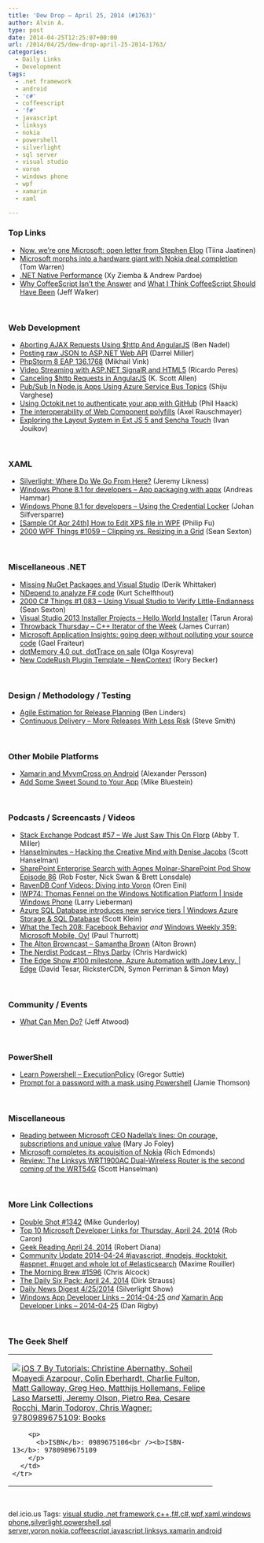 ```yaml
---
title: 'Dew Drop – April 25, 2014 (#1763)'
author: Alvin A.
type: post
date: 2014-04-25T12:25:07+00:00
url: /2014/04/25/dew-drop-april-25-2014-1763/
categories:
  - Daily Links
  - Development
tags:
  - .net framework
  - android
  - 'c#'
  - coffeescript
  - 'f#'
  - javascript
  - linksys
  - nokia
  - powershell
  - silverlight
  - sql server
  - visual studio
  - voron
  - windows phone
  - wpf
  - xamarin
  - xaml

---
```

### <a name="top"></a>Top Links

  * <a href="http://feedproxy.google.com/~r/NokiaConversations-Posts/~3/LfxmC5v-U5c/" target="_blank">Now, we’re one Microsoft: open letter from Stephen Elop</a> (Tiina Jaatinen)
  * <a href="http://www.theverge.com/2014/4/25/5652082/microsoft-nokia-acquisition-complete" target="_blank">Microsoft morphs into a hardware giant with Nokia deal completion</a> (Tom Warren)
  * <a href="http://blogs.msdn.com/b/dotnet/archive/2014/04/24/dotnetnative-performance.aspx" target="_blank">.NET Native Performance</a> (Xy Ziemba & Andrew Pardoe)
  * <a href="http://www.walkercoderanger.com/blog/2014/03/coffeescript-isnt-the-answer/" target="_blank">Why CoffeeScript Isn&#8217;t the Answer</a> and <a href="http://www.walkercoderanger.com/blog/2014/04/what-coffeescript-should-have-been/" target="_blank">What I Think CoffeeScript Should Have Been</a> (Jeff Walker)

&nbsp;

### <a name="web"></a>Web Development

  * <a href="http://www.bennadel.com/blog/2616-aborting-ajax-requests-using-http-and-angularjs.htm" target="_blank">Aborting AJAX Requests Using $http And AngularJS</a> (Ben Nadel)
  * <a href="http://bizcoder.com/posting-raw-json-to-web-api" target="_blank">Posting raw JSON to ASP.NET Web API</a> (Darrel Miller)
  * <a href="http://blog.jetbrains.com/phpstorm/2014/04/phpstorm-8-eap-136-1768/" target="_blank">PhpStorm 8 EAP 136.1768</a> (Mikhail Vink)
  * <a href="http://weblogs.asp.net/ricardoperes/archive/2014/04/24/video-streaming-with-asp-net-signalr-and-html5.aspx" target="_blank">Video Streaming with ASP.NET SignalR and HTML5</a> (Ricardo Peres)
  * <a href="http://odetocode.com/blogs/scott/archive/2014/04/24/canceling-http-requests-in-angularjs.aspx" target="_blank">Canceling $http Requests in AngularJS</a> (K. Scott Allen)
  * <a href="http://feedproxy.google.com/~r/ShijuVBlog/~3/s17oPcQRhjw/pub-sub-in-node-js-apps-using-azure-service-bus-topics.aspx" target="_blank">Pub/Sub In Node.js Apps Using Azure Service Bus Topics</a> (Shiju Varghese)
  * <a href="http://feeds.haacked.com/~r/haacked/~3/rmFN1jltId0/" target="_blank">Using Octokit.net to authenticate your app with GitHub</a> (Phil Haack)
  * <a href="http://feedproxy.google.com/~r/2ality/~3/nn-Txg7aasM/polymer-x-tag-interoperable.html" target="_blank">The interoperability of Web Component polyfills</a> (Axel Rauschmayer)
  * <a href="http://feedproxy.google.com/~r/extblog/~3/J4y4FRPrA3I/exploring-the-layout-system-in-ext-js-5-and-sencha-touch" target="_blank">Exploring the Layout System in Ext JS 5 and Sencha Touch</a> (Ivan Jouikov)

&nbsp;

### <a name="silverlight"></a>XAML

  * <a href="http://wintellect.com/blogs/jlikness/silverlight-where-do-we-go-from-here" target="_blank">Silverlight: Where Do We Go From Here?</a> (Jeremy Likness)
  * <a href="http://feedproxy.google.com/~r/jayway/posts/~3/Uh0opYv1Fmo/" target="_blank">Windows Phone 8.1 for developers – App packaging with appx</a> (Andreas Hammar)
  * <a href="http://feedproxy.google.com/~r/jayway/posts/~3/fHEm15r0NsQ/" target="_blank">Windows Phone 8.1 for developers – Using the Credential Locker</a> (Johan Silfversparre)
  * <a href="http://blogs.msdn.com/b/codefx/archive/2014/04/25/sample-of-apr-24th-how-to-edit-xps-file-in-wpf.aspx" target="_blank">[Sample Of Apr 24th] How to Edit XPS file in WPF</a> (Philip Fu)
  * <a href="http://wpf.2000things.com/2014/04/25/1059-clipping-vs-resizing-in-a-grid/" target="_blank">2000 WPF Things #1059 – Clipping vs. Resizing in a Grid</a> (Sean Sexton)

&nbsp;

### <a name="dotnet"></a>Miscellaneous .NET

  * <a href="http://feedproxy.google.com/~r/CodeBetter/~3/ZX1UxkfcgA4/" target="_blank">Missing NuGet Packages and Visual Studio</a> (Derik Whittaker)
  * <a href="http://fortysix-and-two.blogspot.com/2014/04/ndepend-to-analyze-f-code.html" target="_blank">NDepend to analyze F# code</a> (Kurt Schelfthout)
  * <a href="http://csharp.2000things.com/2014/04/25/1083-using-visual-studio-to-verify-little-endianness/" target="_blank">2000 C# Things #1,083 – Using Visual Studio to Verify Little-Endianness</a> (Sean Sexton)
  * <a href="http://feedproxy.google.com/~r/geekswithblogs/~3/3BtTMdGmWSc/visual-studio-2013-installer-projects-ndash-hello-world-installer.aspx" target="_blank">Visual Studio 2013 Installer Projects – Hello World Installer</a> (Tarun Arora)
  * <a href="http://feedproxy.google.com/~r/HonestIllusion/~3/GQSaxHRdFsk/" target="_blank">Throwback Thursday &#8211; C++ Iterator of the Week</a> (James Curran)
  * <a href="http://feedproxy.google.com/~r/postsharp/~3/2vfKL8y6qyU/post.aspx" target="_blank">Microsoft Application Insights: going deep without polluting your source code</a> (Gael Fraiteur)
  * <a href="http://blog.jetbrains.com/dotnet/2014/04/24/dotmemory-4-0-out-dottrace-on-sale/" target="_blank">dotMemory 4.0 out, dotTrace on sale</a> (Olga Kosyreva)
  * <a href="https://community.devexpress.com:443/blogs/rorybecker/archive/2014/04/24/new-coderush-plugin-template-newcontext.aspx" target="_blank">New CodeRush Plugin Template – NewContext</a> (Rory Becker)

&nbsp;

### <a name="design"></a>Design / Methodology / Testing

  * <a href="http://www.infoq.com/news/2014/04/estimation-release-planning?utm_campaign=infoq_content&utm_source=infoq&utm_medium=feed&utm_term=global" target="_blank">Agile Estimation for Release Planning</a> (Ben Linders)
  * <a href="http://feeds.dzone.com/~r/zones/agile/~3/ll9XNNFkE2E/continuous-delivery-more" target="_blank">Continuous Delivery &#8211; More Releases With Less Risk</a> (Steve Smith)

&nbsp;

### <a name="mobile"></a>Other Mobile Platforms

  * <a href="http://feedproxy.google.com/~r/jayway/posts/~3/ZuQ5gp41Svk/" target="_blank">Xamarin and MvvmCross on Android</a> (Alexander Persson)
  * <a href="http://blog.xamarin.com/add-some-sweet-sound-to-your-app/" target="_blank">Add Some Sweet Sound to Your App</a> (Mike Bluestein)

&nbsp;

### <a name="podcasts"></a>Podcasts / Screencasts / Videos

  * <a href="http://blog.stackoverflow.com/2014/04/podcast-57-we-just-saw-this-on-florp/" target="_blank">Stack Exchange Podcast #57 – We Just Saw This On Florp</a> (Abby T. Miller)
  * <a href="http://feedproxy.google.com/~r/HanselminutesWMA/~3/32CL-GiWdMU/default.aspx" target="_blank">Hanselminutes &#8211; Hacking the Creative Mind with Denise Jacobs</a> (Scott Hanselman)
  * <a href="http://www.sharepointpodshow.com/archive/2014/04/24/sharepoint-enterprise-search-with-agnes-molnar-episode-86.aspx" target="_blank">SharePoint Enterprise Search with Agnes Molnar-SharePoint Pod Show Episode 86</a> (Rob Foster, Nick Swan & Brett Lonsdale)
  * <a href="http://feedproxy.google.com/~r/AyendeRahien/~3/mIgQXnL514o/ravendb-conf-videos-diving-into-voron" target="_blank">RavenDB Conf Videos: Diving into Voron</a> (Oren Eini)
  * <a href="http://channel9.msdn.com/Shows/Inside+Windows+Phone/IWP74-Thomas-Fennel-on-the-Windows-Notification-Platform" target="_blank">IWP74: Thomas Fennel on the Windows Notification Platform | Inside Windows Phone</a> (Larry Lieberman)
  * <a href="http://channel9.msdn.com/Series/Windows-Azure-Storage-SQL-Database-Tutorials/Scott-Klein-Video-01" target="_blank">Azure SQL Database introduces new service tiers | Windows Azure Storage & SQL Database</a> (Scott Klein)
  * <a href="http://winsupersite.com/podcasts/what-tech-208-facebook-behavior" target="_blank">What the Tech 208: Facebook Behavior</a> _and_ <a href="http://winsupersite.com/podcasts/windows-weekly-359-microsoft-mobile-oy" target="_blank">Windows Weekly 359: Microsoft Mobile, Oy!</a> (Paul Thurrott)
  * <a href="http://thebrowncast.libsyn.com/samantha-brown" target="_blank">The Alton Browncast &#8211; Samantha Brown</a> (Alton Brown)
  * <a href="http://nerdist.libsyn.com/rhys-darby" target="_blank">The Nerdist Podcast &#8211; Rhys Darby</a> (Chris Hardwick)
  * <a href="http://channel9.msdn.com/Shows/Edge/The-Edge-Show-100-milestone-Azure-Automation-with-Joey-Levy-" target="_blank">The Edge Show #100 milestone. Azure Automation with Joey Levy. | Edge</a> (David Tesar, RicksterCDN, Symon Perriman & Simon May)

&nbsp;

### <a name="events"></a>Community / Events

  * <a href="http://blog.codinghorror.com/what-can-men-do/" target="_blank">What Can Men Do?</a> (Jeff Atwood)

&nbsp;

### <a name="ps"></a>PowerShell

  * <a href="http://gregorsuttie.com/2014/04/24/learn-powershell-executionpolicy/" target="_blank">Learn Powershell – ExecutionPolicy</a> (Gregor Suttie)
  * <a href="http://feedproxy.google.com/~r/jamiet/~3/xT1yZ0_umUE/prompt-for-a-password-with-a-mask-using-powershell.aspx" target="_blank">Prompt for a password with a mask using Powershell</a> (Jamie Thomson)

&nbsp;

### <a name="misc"></a>Miscellaneous

  * <a href="http://www.zdnet.com/reading-between-microsoft-ceo-nadellas-lines-on-courage-subscriptions-and-unique-value-7000028769/#ftag=RSS0966a21" target="_blank">Reading between Microsoft CEO Nadella&#8217;s lines: On courage, subscriptions and unique value</a> (Mary Jo Foley)
  * <a href="http://feedproxy.google.com/~r/wmexperts/~3/6BgA8hZMiW0/story01.htm" target="_blank">Microsoft completes its acquisition of Nokia</a> (Rich Edmonds)
  * <a href="http://feeds.hanselman.com/~/62460970/0/scotthanselman~Review-The-Linksys-WRTAC-DualWireless-Router-is-the-second-coming-of-the-WRTG.aspx" target="_blank">Review: The Linksys WRT1900AC Dual-Wireless Router is the second coming of the WRT54G</a> (Scott Hanselman)

&nbsp;

### <a name="links"></a>More Link Collections

  * <a href="http://afreshcup.com/home/2014/4/25/double-shot-1342.html" target="_blank">Double Shot #1342</a> (Mike Gunderloy)
  * <a href="http://blogs.msdn.com/b/robcaron/archive/2014/04/24/top-10-microsoft-developer-links-for-thursday-april-24-2014.aspx" target="_blank">Top 10 Microsoft Developer Links for Thursday, April 24, 2014</a> (Rob Caron)
  * <a href="http://feeds.regulargeek.com/~r/RegularGeek/~3/o7wj9WZ4_zc/" target="_blank">Geek Reading April 24, 2014</a> (Robert Diana)
  * <a href="http://blog.decayingcode.com/post/Community-Update-2014-04-24-javascript-nodejs-ocktokit-aspnet-nuget-and-whole-lot-of-elasticsearch" target="_blank">Community Update 2014-04-24 #javascript, #nodejs, #ocktokit, #aspnet, #nuget and whole lot of #elasticsearch</a> (Maxime Rouiller)
  * <a href="http://feedproxy.google.com/~r/ReflectivePerspective/~3/cxiPWf8Gw60/" target="_blank">The Morning Brew #1596</a> (Chris Alcock)
  * <a href="http://feeds.feedblitz.com/~/62423058/0/dirkstrauss~The-Daily-Six-Pack-April" target="_blank">The Daily Six Pack: April 24, 2014</a> (Dirk Strauss)
  * <a href="http://feedproxy.google.com/~r/silverlightshow/~3/zkLEmCQtje0/Daily-News-Digest-4-25-2014.aspx" target="_blank">Daily News Digest 4/25/2014</a> (Silverlight Show)
  * <a href="http://windowsappdev.com/2014/04/windows-app-developer-links-2014-04-25/" target="_blank">Windows App Developer Links &#8211; 2014-04-25</a> _and_ <a href="http://xamarinappdev.com/2014/04/xamarin-app-developer-links-2014-04-25/" target="_blank">Xamarin App Developer Links &#8211; 2014-04-25</a> (Dan Rigby)

&nbsp;

### <a name="shelf"></a>The Geek Shelf

<div id="scid:7dc1bd33-94bd-46fd-a20b-0131235bcd47:c79bf3c0-13c3-4f34-8c6d-97489a6b4b28" class="wlWriterEditableSmartContent" style="float: none; padding-bottom: 0px; padding-top: 0px; padding-left: 0px; margin: 0px; display: inline; padding-right: 0px">
  <table cellspacing="0" cellpadding="2" width="400" border="0" unselectable="on">
    <tr>
      <td valign="top" width="400">
        <p>
          <a title="iOS 7 By Tutorials: Christine Abernathy, Soheil Moayedi Azarpour, Colin Eberhardt, Charlie Fulton, Matt Galloway, Greg Heo, Matthijs Hollemans, Felipe Laso Marsetti, Jeremy Olson, Pietro Rea, Cesare Rocchi, Marin Todorov, Chris Wagner: 9780989675109: Books" href="http://www.amazon.com/exec/obidos/ASIN/0989675106/alvinashcraft-20"><img data-recalc-dims="1" decoding="async" src="https://i0.wp.com/images.amazon.com/images/P/0989675106.01.MZZZZZZZ.jpg?w=660" border="0" align="left" style="float:left" />iOS 7 By Tutorials: Christine Abernathy, Soheil Moayedi Azarpour, Colin Eberhardt, Charlie Fulton, Matt Galloway, Greg Heo, Matthijs Hollemans, Felipe Laso Marsetti, Jeremy Olson, Pietro Rea, Cesare Rocchi, Marin Todorov, Chris Wagner: 9780989675109: Books</a>
        </p>
        
        <p>
          <b>ISBN</b>: 0989675106<br /><b>ISBN-13</b>: 9780989675109
        </p>
      </td>
    </tr>
  </table>
</div>

&nbsp;

<div id="scid:0767317B-992E-4b12-91E0-4F059A8CECA8:60965d1c-4302-4b45-93c8-15dae637b6f1" class="wlWriterEditableSmartContent" style="float: none; padding-bottom: 0px; padding-top: 0px; padding-left: 0px; margin: 0px; display: inline; padding-right: 0px">
  del.icio.us Tags: <a href="http://del.icio.us/popular/visual+studio" rel="tag">visual studio</a>,<a href="http://del.icio.us/popular/.net+framework" rel="tag">.net framework</a>,<a href="http://del.icio.us/popular/c%2b%2b" rel="tag">c++</a>,<a href="http://del.icio.us/popular/f%23" rel="tag">f#</a>,<a href="http://del.icio.us/popular/c%23" rel="tag">c#</a>,<a href="http://del.icio.us/popular/wpf" rel="tag">wpf</a>,<a href="http://del.icio.us/popular/xaml" rel="tag">xaml</a>,<a href="http://del.icio.us/popular/windows+phone" rel="tag">windows phone</a>,<a href="http://del.icio.us/popular/silverlight" rel="tag">silverlight</a>,<a href="http://del.icio.us/popular/powershell" rel="tag">powershell</a>,<a href="http://del.icio.us/popular/sql+server" rel="tag">sql server</a>,<a href="http://del.icio.us/popular/voron" rel="tag">voron</a>,<a href="http://del.icio.us/popular/nokia" rel="tag">nokia</a>,<a href="http://del.icio.us/popular/coffeescript" rel="tag">coffeescript</a>,<a href="http://del.icio.us/popular/javascript" rel="tag">javascript</a>,<a href="http://del.icio.us/popular/linksys" rel="tag">linksys</a>,<a href="http://del.icio.us/popular/xamarin" rel="tag">xamarin</a>,<a href="http://del.icio.us/popular/android" rel="tag">android</a>
</div>